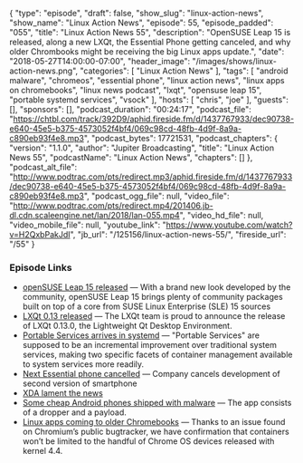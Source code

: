 {
  "type": "episode",
  "draft": false,
  "show_slug": "linux-action-news",
  "show_name": "Linux Action News",
  "episode": 55,
  "episode_padded": "055",
  "title": "Linux Action News 55",
  "description": "OpenSUSE Leap 15 is released, along a new LXQt, the Essential Phone getting canceled, and why older Chrombooks might be receiving the big Linux apps update.",
  "date": "2018-05-27T14:00:00-07:00",
  "header_image": "/images/shows/linux-action-news.png",
  "categories": [
    "Linux Action News"
  ],
  "tags": [
    "android malware",
    "chromeos",
    "essential phone",
    "linux action news",
    "linux apps on chromebooks",
    "linux news podcast",
    "lxqt",
    "opensuse leap 15",
    "portable systemd services",
    "vsock"
  ],
  "hosts": [
    "chris",
    "joe"
  ],
  "guests": [],
  "sponsors": [],
  "podcast_duration": "00:24:17",
  "podcast_file": "https://chtbl.com/track/392D9/aphid.fireside.fm/d/1437767933/dec90738-e640-45e5-b375-4573052f4bf4/069c98cd-48fb-4d9f-8a9a-c890eb93f4e8.mp3",
  "podcast_bytes": 17721531,
  "podcast_chapters": {
    "version": "1.1.0",
    "author": "Jupiter Broadcasting",
    "title": "Linux Action News 55",
    "podcastName": "Linux Action News",
    "chapters": []
  },
  "podcast_alt_file": "http://www.podtrac.com/pts/redirect.mp3/aphid.fireside.fm/d/1437767933/dec90738-e640-45e5-b375-4573052f4bf4/069c98cd-48fb-4d9f-8a9a-c890eb93f4e8.mp3",
  "podcast_ogg_file": null,
  "video_file": "http://www.podtrac.com/pts/redirect.mp4/201406.jb-dl.cdn.scaleengine.net/lan/2018/lan-055.mp4",
  "video_hd_file": null,
  "video_mobile_file": null,
  "youtube_link": "https://www.youtube.com/watch?v=H2QxbPakJdI",
  "jb_url": "/125156/linux-action-news-55/",
  "fireside_url": "/55"
}


### Episode Links

  * [openSUSE Leap 15 released](https://news.opensuse.org/2018/05/25/based-on-enterprise-code-tested-millions-of-times-opensuse-leap-15-released/ "openSUSE Leap 15 released") — With a brand new look developed by the community, openSUSE Leap 15 brings plenty of community packages built on top of a core from SUSE Linux Enterprise (SLE) 15 sources
  * [LXQt 0.13 released](https://blog.lxqt.org/2018/05/release-lxqt-0-13-0/ "LXQt 0.13 released") — The LXQt team is proud to announce the release of LXQt 0.13.0, the Lightweight Qt Desktop Environment.
  * [Portable Services arrives in systemd](https://www.phoronix.com/scan.php?page=news_item&px=Systemd-Portable-Services "Portable Services arrives in systemd") — "Portable Services" are supposed to be an incremental improvement over traditional system services, making two specific facets of container management available to system services more readily. 
  * [Next Essential phone cancelled](https://www.bloomberg.com/news/articles/2018-05-24/andy-rubin-s-phone-maker-essential-is-said-to-consider-sale "Next Essential phone cancelled") — Company cancels development of second version of smartphone 
  * [XDA lament the news](https://www.xda-developers.com/essential-model-citizen-editorial/ "XDA lament the news")
  * [Some cheap Android phones shipped with malware](https://techcrunch.com/2018/05/24/some-low-cost-android-phones-shipped-with-malware-built-in/ "Some cheap Android phones shipped with malware") — The app consists of a dropper and a payload. 
  * [Linux apps coming to older Chromebooks](https://www.xda-developers.com/linux-app-support-older-chrome-os-devices/ "Linux apps coming to older Chromebooks") — Thanks to an issue found on Chromium’s public bugtracker, we have confirmation that containers won’t be limited to the handful of Chrome OS devices released with kernel 4.4.


